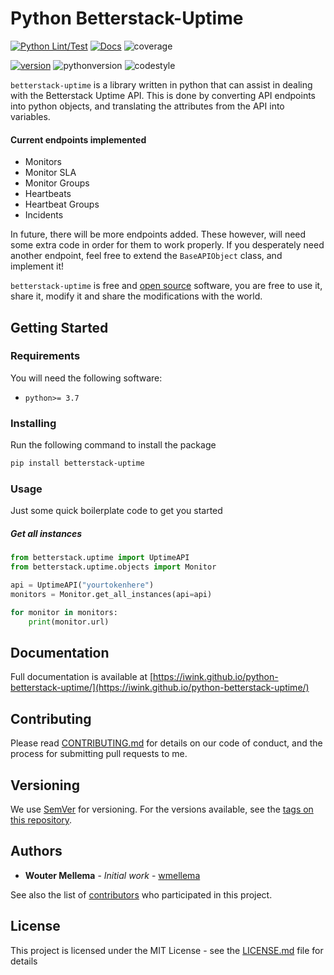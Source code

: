 # Python Betterstack-Uptime

[![Python Lint/Test](https://github.com/iwink/python-betterstack-uptime/actions/workflows/python-lint-test.yml/badge.svg?branch=master)](https://github.com/iwink/python-betterstack-uptime/actions/workflows/python-lint-test.yml)
[![Docs](https://github.com/iwink/python-betterstack-uptime/actions/workflows/documentation.yml/badge.svg?branch=master)](https://github.com/iwink/python-betterstack-uptime/actions/workflows/documentation.yml)
![coverage](https://img.shields.io/badge/Coverage-85%25-green)

[![version](https://img.shields.io/badge/Latest_version-1.0.2-blue)](https://pypi.org/project/betterstack-uptime/)
![pythonversion](https://img.shields.io/badge/Python-3.7%20|%203.8%20|%203.9-blue?style=flat&logo=python&logoColor=white)
![codestyle](https://img.shields.io/badge/Code_style-PEP8-blue)


`betterstack-uptime` is a library written in python that can assist in dealing with the Betterstack Uptime API. This is done by converting API endpoints into python objects, and translating the attributes from the API into variables. 

#### Current endpoints implemented
- Monitors
- Monitor SLA
- Monitor Groups
- Heartbeats
- Heartbeat Groups
- Incidents

In future, there will be more endpoints added. These however, will need some extra code in order for them to work properly. If you desperately need another endpoint, feel free to extend the `BaseAPIObject` class, and implement it!

`betterstack-uptime` is free and [open source](https://github.com/iwink/python-betterstack-uptime) software, you are free to use it, share it, modify it and share the modifications with the world. 

## Getting Started

### Requirements

You will need the following software:
- `python>= 3.7`


### Installing

Run the following command to install the package
```bash
pip install betterstack-uptime
```
### Usage

Just some quick boilerplate code to get you started

##### Get all instances
```python
from betterstack.uptime import UptimeAPI
from betterstack.uptime.objects import Monitor

api = UptimeAPI("yourtokenhere")
monitors = Monitor.get_all_instances(api=api)

for monitor in monitors:
    print(monitor.url)
```

## Documentation

Full documentation is available at [https://iwink.github.io/python-betterstack-uptime/](https://iwink.github.io/python-betterstack-uptime/)

## Contributing

Please read [CONTRIBUTING.md](CONTRIBUTING.md) for details on our code of conduct, and the process for submitting pull requests to me.

## Versioning

We use [SemVer](http://semver.org/) for versioning. For the versions available, see the [tags on this repository](#).

## Authors

* **Wouter Mellema** - *Initial work* - [wmellema](https://github.com/wmellema)

See also the list of [contributors](https://github.com/iwink/python-betterstack-uptime/contributors) who participated in this project.

## License

This project is licensed under the MIT License - see the [LICENSE.md](LICENSE.md) file for details